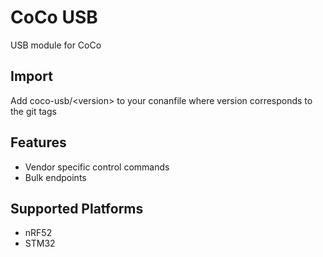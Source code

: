 # CoCo USB

USB module for CoCo

## Import
Add coco-usb/\<version> to your conanfile where version corresponds to the git tags

## Features
* Vendor specific control commands
* Bulk endpoints

## Supported Platforms
* nRF52
* STM32
